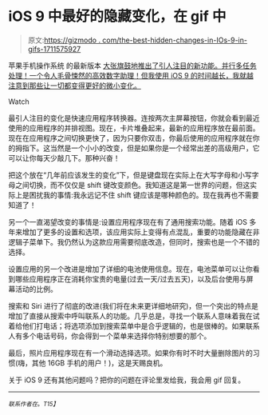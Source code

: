 # iOS 9 中最好的隐藏变化，在 gif 中

> 原文:[https://gizmodo . com/the-best-hidden-changes-in-IOs-9-in-gifs-1711575927](https://gizmodo.com/the-best-hidden-changes-in-ios-9-in-gifs-1711575927)

苹果手机操作系统 的最新版本 [大张旗鼓地推出了引人注目的新功能。并行多任务处理！一个令人毛骨悚然的高效数字助理！但我使用 iOS 9 的时间越长，我就越注意到那些让一切都变得更好的微小变化。](https://gizmodo.com/ios-9-smarts-security-and-a-better-siri-1709837924)

Watch

最引人注目的变化是快速应用程序转换器。连按两次主屏幕按钮，你就会看到最近使用的应用程序的并排视图。现在，卡片堆叠起来，最新的应用程序放在最前面。现在在应用程序之间切换更快了，因为只要你双击，你最后使用的应用程序就在你的拇指下。这当然是一个小小的改变，但是如果你是一个经常出差的高级用户，它可以让你每天少敲几下。那种兴奋！

把这个放在“几年前应该发生的变化”下，但是键盘现在实际上在大写字母和小写字母之间切换，而不仅仅是 shift 键改变颜色。我知道这是第一世界的问题，但这实际上是困扰我的事情:我永远记不住 shift 键应该是哪种颜色的。现在我再也不需要知道了！

另一个一直渴望改变的事情是:设置应用程序现在有了通用搜索功能。随着 iOS 多年来增加了更多的设置和选项，该应用实际上变得有点混乱，重要的功能隐藏在非逻辑子菜单下。我仍然认为这款应用需要彻底改造，但同时，搜索也是一个不错的选择。

设置应用的另一个改进是增加了详细的电池使用信息。现在，电池菜单可以让你看到哪些应用程序正在消耗你宝贵的电量(过去一天/过去五天)，以及后台使用与屏幕活动的比例。

搜索和 Siri 进行了彻底的改进(我们将在未来更详细地研究)，但一个突出的特点是增加了直接从搜索中呼叫联系人的功能。几乎总是，寻找一个联系人意味着我在试着给他们打电话；将选项添加到搜索菜单中是合乎逻辑的，也是很棒的。如果联系人有多个电话号码，你会得到一个菜单来选择你特别想要的那个。

最后，照片应用程序现在有一个滑动选择选项。如果你有时不时大量删除图片的习惯(嗨，其他 16GB 手机的用户！)，这是天赐良机。

关于 iOS 9 还有其他问题吗？把你的问题在评论里发给我，我会用 gif 回复。

* * *

<small>*联系作者在*</small>[<small></small>](mailto:chris@gizmodo.com)*<small>*。*T15】</small>*